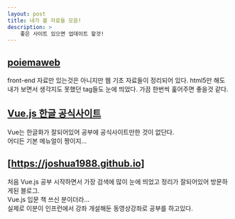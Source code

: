 ```yaml
---
layout: post
title: 내가 볼 자료들 모음!
description: >
    좋은 사이트 있으면 업데이트 할것!
---
```



## [poiemaweb]   
front-end 자료만 있는것은 아니지만 웹 기초 자료들이 정리되어 있다. html5만 해도 내가 보면서 생각지도 못했던 tag들도 눈에 띄었다. 가끔 한번씩 훑어주면 좋을것 같다.



## [Vue.js 한글 공식사이트]
Vue는 한글화가 잘되어있어 공부에 공식사이트만한 것이 없단다.   
어디든 기본 메뉴얼이 짱이지...



## [https://joshua1988.github.io]
처음 Vue.js 공부 시작하면서 가장 검색에 많이 눈에 띄었고 정리가 잘되어있어 방문하게된 블로그.   
Vue.js 입문 책 쓰신 분이더라...   
실제로 이분이 인프런에서 강좌 개설해둔 동영상강좌로 공부를 하고있다.


[poiemaweb]: https://poiemaweb.com/
[Vue.js 한글 공식사이트]: https://kr.vuejs.org/
[https://joshua1988.github.io]: https://joshua1988.github.io